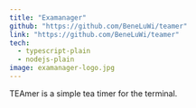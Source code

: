 ```yaml
---
title: "Examanager"
github: "https://github.com/BeneLuWi/teamer"
link: "https://github.com/BeneLuWi/teamer"
tech:
  - typescript-plain
  - nodejs-plain
image: examanager-logo.jpg
---
```


TEAmer is a simple tea timer for the terminal.
